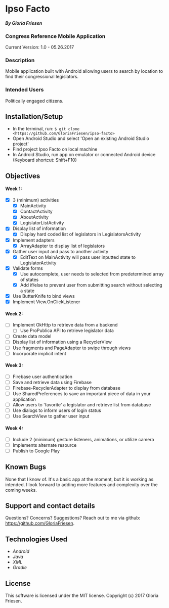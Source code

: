 # Ipso Facto

#### _By Gloria Friesen_

### Congress Reference Mobile Application
Current Version: 1.0 - 05.26.2017

### Description

Mobile application built with Android allowing users to search by location to find their congressional legislators.

### Intended Users

Politically engaged citizens.

## Installation/Setup

* In the terminal, run: `$ git clone <https://github.com/GloriaFriesen/ipso-facto>`
* Open Android Studio and select 'Open an existing Android Studio project'
* Find project Ipso Facto on local machine
* In Android Studio, run app on emulator or connected Android device (Keyboard shortcut: Shift+F10)

## Objectives

#### Week 1:
- [x] 3 (minimum) activities
  - [x] MainActivity
  - [x] ContactActivity
  - [x] AboutActivity
  - [x] LegislatorListActivity
- [X] Display list of information
  - [X] Display hard coded list of legislators in LegislatorsActivity
- [X] Implement adapters
  - [X] ArrayAdapter to display list of legislators
- [X] Gather user input and pass to another activity
  - [X] EditText on MainActivity will pass user inputted state to LegislatorActivity
- [X] Validate forms
  - [X] Use autocomplete, user needs to selected from predetermined array of states
  - [X] Add if/else to prevent user from submitting search without selecting a state
- [x] Use ButterKnife to bind views
- [x] Implement View.OnClickListener

#### Week 2:
- [ ] Implement OkHttp to retrieve data from a backend
  - [ ] Use ProPublica API to retrieve legislator data
- [ ] Create data model
- [ ] Display list of information using a RecyclerView
- [ ] Use fragments and PageAdapter to swipe through views
- [ ] Incorporate implicit intent

#### Week 3:
- [ ] Firebase user authentication
- [ ] Save and retrieve data using Firebase
- [ ] Firebase-RecyclerAdapter to display from database
- [ ] Use SharedPreferences to save an important piece of data in your application
- [ ] Allow users to 'favorite' a legislator and retrieve list from database
- [ ] Use dialogs to inform users of login status
- [ ] Use SearchView to gather user input

#### Week 4:
- [ ] Include 2 (minimum) gesture listeners, animations, or utilize camera
- [ ] Implements alternate resource
- [ ] Publish to Google Play

## Known Bugs
None that I know of. It's a basic app at the moment, but it is working as intended. I look forward to adding more features and complexity over the coming weeks.

## Support and contact details
Questions? Concerns? Suggestions? Reach out to me via github: <https://github.com/GloriaFriesen>.

## Technologies Used
* _Android_
* _Java_
* _XML_
* _Gradle_

## License
This software is licensed under the MIT license.
Copyright (c) 2017 Gloria Friesen.

